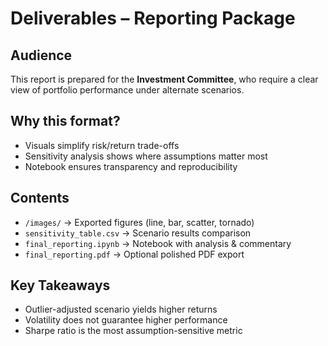 # Deliverables – Reporting Package

## Audience
This report is prepared for the **Investment Committee**, who require a clear view of portfolio performance under alternate scenarios.

## Why this format?
- Visuals simplify risk/return trade-offs
- Sensitivity analysis shows where assumptions matter most
- Notebook ensures transparency and reproducibility

## Contents
- `/images/` → Exported figures (line, bar, scatter, tornado)
- `sensitivity_table.csv` → Scenario results comparison
- `final_reporting.ipynb` → Notebook with analysis & commentary
- `final_reporting.pdf` → Optional polished PDF export

## Key Takeaways
- Outlier-adjusted scenario yields higher returns  
- Volatility does not guarantee higher performance  
- Sharpe ratio is the most assumption-sensitive metric  

